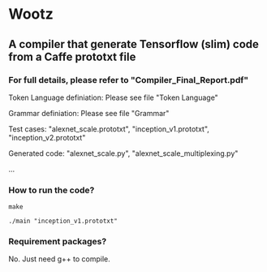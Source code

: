 # Wootz
## A compiler that generate Tensorflow (slim) code from a Caffe prototxt file

### For full details, please refer to "Compiler_Final_Report.pdf"

Token Language definiation: Please see file "Token Language"

Grammar definiation: Please see file "Grammar"

Test cases: "alexnet_scale.prototxt", "inception_v1.prototxt", "inception_v2.prototxt"

Generated code: "alexnet_scale.py", "alexnet_scale_multiplexing.py"

...

### How to run the code?

`make`

`./main "inception_v1.prototxt"`


### Requirement packages?

No. Just need g++ to compile.
